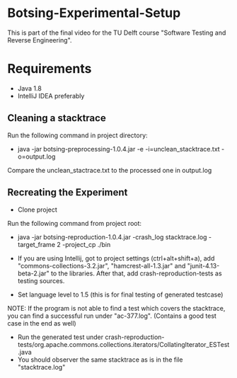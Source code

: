 # Botsing-Experimental-Setup
This is part of the final video for the TU Delft course "Software Testing and Reverse Engineering".

# Requirements 
* Java 1.8
* IntelliJ IDEA preferably

## Cleaning a stacktrace
Run the following command in project directory:  
* java -jar botsing-preprocessing-1.0.4.jar -e -i=unclean_stacktrace.txt -o=output.log 

Compare the unclean_stactrace.txt to the processed one in output.log  

## Recreating the Experiment
* Clone project
  
Run the following command from project root: 
* java -jar botsing-reproduction-1.0.4.jar -crash_log stacktrace.log -target_frame 2 -project_cp ./bin
  
* If you are using Intellij, got to project settings (ctrl+alt+shift+a), add "commons-collections-3.2.jar", "hamcrest-all-1.3.jar" and "junit-4.13-beta-2.jar" to the libraries. After that, add crash-reproduction-tests as testing sources.
* Set language level to 1.5 (this is for final testing of generated testcase) 

NOTE: If the program is not able to find a test which covers the stacktrace, you can find a successful run under "ac-377.log". (Contains a good test case in the end as well)

* Run the generated test under crash-reproduction-tests/org.apache.commons.collections.iterators/CollatingIterator_ESTest.java
* You should observer the same stacktrace as is in the file "stacktrace.log"
  
